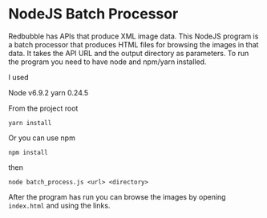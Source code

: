 # NodeJS Batch Processor
Redbubble has APIs that produce XML image data. This NodeJS program is a batch processor that produces HTML files for browsing the images in that data.
It takes the API URL and the output directory as parameters.
To run the program you need to have node and npm/yarn installed.

I used

Node v6.9.2
yarn 0.24.5

From the project root
```script
yarn install
```
Or you can use npm
```script
npm install
```

then
```script
node batch_process.js <url> <directory>
```

After the program has run you can browse the images by opening `index.html` and using the links.
